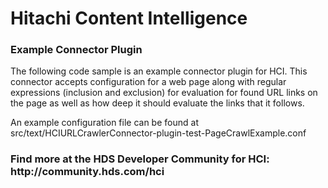 <H1>Hitachi Content Intelligence</H1>

<h3>Example Connector Plugin</h3>
The following code sample is an example connector plugin for HCI.  
This connector accepts configuration for a web page along with regular expressions (inclusion and exclusion) for evaluation for found URL links on the page as well as how deep it should evaluate the links that it follows.

An example configuration file can be found at src/text/HCIURLCrawlerConnector-plugin-test-PageCrawlExample.conf

<h3>Find more at the HDS Developer Community for HCI: http://community.hds.com/hci</h3>
